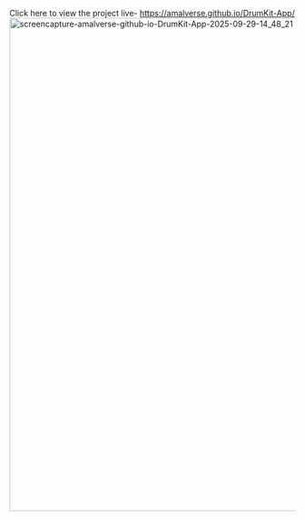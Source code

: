 Click here to view the project live- https://amalverse.github.io/DrumKit-App/
<img width="1920" height="868" alt="screencapture-amalverse-github-io-DrumKit-App-2025-09-29-14_48_21" src="https://github.com/user-attachments/assets/462ab7be-f9f6-4510-a22a-8101bab5c78a" />
